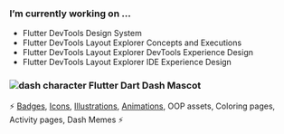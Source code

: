 ### I’m currently working on ... 
 - Flutter DevTools Design System
 - Flutter DevTools Layout Explorer Concepts and Executions
 - Flutter DevTools Layout Explorer DevTools Experience Design
 - Flutter DevTools Layout Explorer IDE Experience Design
 
 ###  ![dash character](http://www.feliciachamberlain.com/flutter/dash-dart.ico/android-icon-48x48.png) Flutter Dart Dash Mascot
  ⚡ [Badges](https://github.com/raison00/flutter-dash-dart-badges), [Icons](https://github.com/raison00/dash-icon), [Illustrations](https://github.com/raison00/flutter-dart-dash-illos), [Animations](https://github.com/raison00/flutter-animation), OOP assets, Coloring pages, Activity pages, Dash Memes ⚡

